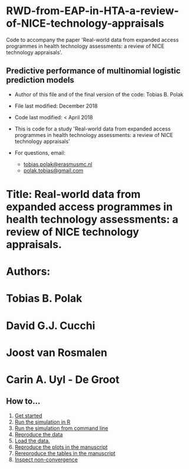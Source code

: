 # RWD-from-EAP-in-HTA-a-review-of-NICE-technology-appraisals
Code to accompany the paper 'Real-world data from expanded access programmes in health technology assessments: a review of NICE technology appraisals'.


## Predictive performance of multinomial logistic prediction models
* Author of this file and of the final version of the code: Tobias B. Polak
* File last modified: December 2018
* Code last modified: < April 2018
* This is code for a study 'Real-world data from expanded access programmes in health technology assessments: a review of NICE technology appraisals'

* For questions, email: 
    * tobias.polak@erasmusmc.nl
    * polak.tobias@gmail.com

# Title: 	Real-world data from expanded access programmes in health technology assessments: a review of NICE technology appraisals.

# Authors:
#   Tobias B. Polak
#   David G.J. Cucchi
#   Joost van Rosmalen
#   Carin A. Uyl - De Groot


## How to...
1. [Get started](#start)
2. [Run the simulation in R](#inR)
3. [Run the simulation from command line](#cmd)
4. [Reproduce the data](#rep-data)
5. [Load the data.](#load)
6. [Reproduce the plots in the manuscript](#plots)
7. [Rereproduce the tables in the manuscript](#tables)
8. [Inspect non-convergence](#non-conv)
